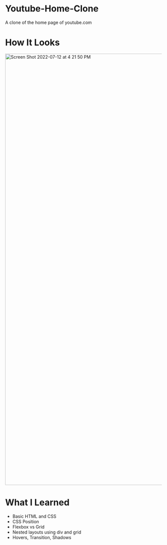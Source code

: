 # Youtube-Home-Clone
A clone of the home page of youtube.com 

# How It Looks
<img width="1388" alt="Screen Shot 2022-07-12 at 4 21 50 PM" src="https://user-images.githubusercontent.com/65887459/178614816-0808d75b-cce3-4286-8d33-0c865d6a7c50.png">

# What I Learned
* Basic HTML and CSS
* CSS Position
* Flexbox vs Grid
* Nested layouts using div and grid
* Hovers, Transition, Shadows
